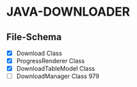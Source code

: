 # JAVA-DOWNLOADER

## File-Schema
- [x] Download Class
- [x] ProgressRenderer Class
- [x] DownloadTableModel Class
- [ ] DownloadManager Class
979
